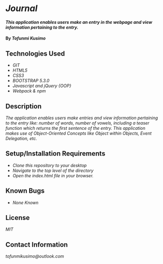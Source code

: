 # _Journal_

#### _This application enables users make an entry in the webpage and view information pertaining to the entry._

#### By _**Tofunmi Kusimo**_

## Technologies Used

* _GIT_
* _HTML5_
* _CSS3_
* _BOOTSTRAP 5.3.0_
* _Javascript and jQuery {OOP}_
* _Webpack & npm_


## Description

_The application enables users make entries and view information pertaining to the entry like: number of words, number of vowels, including a teaser function which returns the first sentence of the entry. This application makes use of Object-Oriented Concepts like Object within Objects, Event Delegation, etc._

## Setup/Installation Requirements

* _Clone this repository to your desktop_
* _Navigate to the top level of the directory_
* _Open the index.html file in your browser._


## Known Bugs

* _None Known_


## License

_MIT_

## Contact Information

_tofunmikusimo@outlook.com_